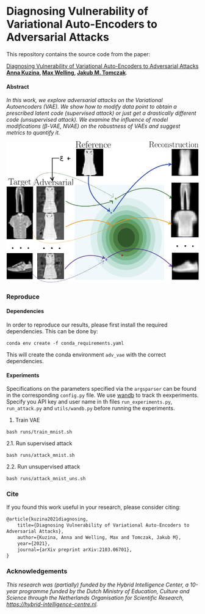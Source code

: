 # Diagnosing Vulnerability of Variational Auto-Encoders to Adversarial Attacks

This repository contains the source code from the paper:

[Diagnosing Vulnerability of Variational Auto-Encoders to Adversarial Attacks](https://arxiv.org/abs/2103.06701) 
<br/>**[Anna Kuzina](https://akuzina.github.io/), [Max Welling](https://staff.fnwi.uva.nl/m.welling/), [Jakub M. Tomczak](https://jmtomczak.github.io/)**.
#### Abstract
*In this work, we explore adversarial attacks on the Variational Autoencoders (VAE). We show how to modify data point to obtain a prescribed latent code (supervised attack) or just get a drastically different code (unsupervised attack). We examine the influence of model modifications ($\beta$-VAE, NVAE) on the robustness of VAEs and suggest metrics to quantify it.*

<img src="img/intro_im.png" alt="superised attack" width="750"/>

### Reproduce

#### Dependencies
In order to reproduce our results, please first install the required dependencies. This can be done by:
```
conda env create -f conda_requirements.yaml
```
This will create the conda environment `adv_vae` with the correct dependencies.

#### Experiments 
Specifications on the parameters specified via the `argsparser` can be found in the corresponding `config.py` file.
We use [wandb](https://wandb.ai) to track th eexperiments. Specify you API key and user name in th files `run_experiments.py`, `run_attack.py` and `utils/wandb.py` before running the experiments.  

1. Train VAE
```
bash runs/train_mnist.sh
```
2.1. Run supervised attack
```
bash runs/attack_mnist.sh
```
2.2. Run unsupervised attack
```
bash runs/attack_mnist_uns.sh
```

### Cite
If you found this work useful in your research, please consider citing:
```
@article{kuzina2021diagnosing,
	title={Diagnosing Vulnerability of Variational Auto-Encoders to Adversarial Attacks},
	author={Kuzina, Anna and Welling, Max and Tomczak, Jakub M},
	year={2021},
    journal={arXiv preprint arXiv:2103.06701},
}
```

### Acknowledgements
*This research was (partially) funded by the Hybrid Intelligence Center, a 10-year programme  funded by the Dutch Ministry of Education, Culture and Science through the Netherlands  Organisation for Scientific Research, https://hybrid-intelligence-centre.nl.*